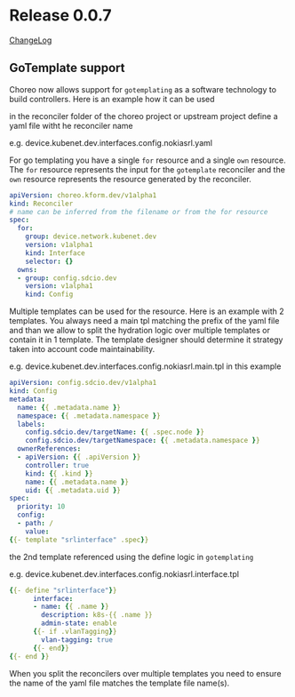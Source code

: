 # Release 0.0.7

[ChangeLog](https://github.com/kform-dev/choreo/releases)

## GoTemplate support

Choreo now allows support for `gotemplating` as a software technology to build controllers. Here is an example how it can be used

in the reconciler folder of the choreo project or upstream project define a yaml file witht he reconciler name

e.g. device.kubenet.dev.interfaces.config.nokiasrl.yaml

For go templating you have a single `for` resource and a single `own` resource. The `for` resource represents the input for the `gotemplate` reconciler and the `own` resource represents the resource generated by the reconciler.

```yaml
apiVersion: choreo.kform.dev/v1alpha1
kind: Reconciler
# name can be inferred from the filename or from the for resource
spec: 
  for: 
    group: device.network.kubenet.dev
    version: v1alpha1
    kind: Interface
    selector: {}
  owns:
  - group: config.sdcio.dev
    version: v1alpha1
    kind: Config
```

Multiple templates can be used for the resource. Here is an example with 2 templates.
You always need a main tpl matching the prefix of the yaml file and than we allow to split the hydration logic over multiple templates or contain it in 1 template. The template designer should determine it strategy taken into account code maintainability.

e.g. device.kubenet.dev.interfaces.config.nokiasrl.main.tpl in this example

```yaml
apiVersion: config.sdcio.dev/v1alpha1
kind: Config
metadata:
  name: {{ .metadata.name }}
  namespace: {{ .metadata.namespace }}
  labels:
    config.sdcio.dev/targetName: {{ .spec.node }}
    config.sdcio.dev/targetNamespace: {{ .metadata.namespace }}
  ownerReferences:
  - apiVersion: {{ .apiVersion }}
    controller: true
    kind: {{ .kind }}
    name: {{ .metadata.name }}
    uid: {{ .metadata.uid }}
spec:
  priority: 10
  config:
  - path: /
    value: 
{{- template "srlinterface" .spec}}
```

the 2nd template referenced using the define logic in `gotemplating`

e.g. device.kubenet.dev.interfaces.config.nokiasrl.interface.tpl

```yaml
{{- define "srlinterface"}}
      interface:
      - name: {{ .name }}
        description: k8s-{{ .name }}
        admin-state: enable
      {{- if .vlanTagging}}
        vlan-tagging: true
      {{- end}}
{{- end }}
```

When you split the reconcilers over multiple templates you need to ensure the name of the yaml file matches the template file name(s).

